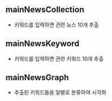 ## mainNewsCollection
- 키워드를 입력하면 관련 뉴스 10개 추출

## mainNewsKeyword
- 키워드를 입력하면 관련 키워드 10개 추출

## mainNewsGraph
- 추출된 키워드들을 일별로 분류하여 시각화